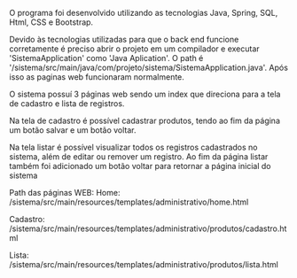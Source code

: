 O programa foi desenvolvido utilizando as tecnologias Java, Spring, SQL, Html, CSS e Bootstrap.

Devido às tecnologias utilizadas para que o back end funcione corretamente é preciso abrir o projeto em um compilador e executar 'SistemaApplication' como 'Java Aplication'. O path é '/sistema/src/main/java/com/projeto/sistema/SistemaApplication.java'. Após isso as paginas web funcionaram normalmente.

O sistema possuí 3 páginas web sendo um index que direciona para a tela de cadastro e lista de registros.

Na tela de cadastro é possível cadastrar produtos, tendo ao fim da página um botão salvar e um botão voltar.

Na tela listar é possível visualizar todos os registros cadastrados no sistema, além de editar ou remover um registro. Ao fim da página listar também foi adicionado um botão voltar para retornar a página inicial do sistema

Path das páginas WEB: 
Home: /sistema/src/main/resources/templates/administrativo/home.html 

Cadastro: /sistema/src/main/resources/templates/administrativo/produtos/cadastro.html 

Lista: /sistema/src/main/resources/templates/administrativo/produtos/lista.html
